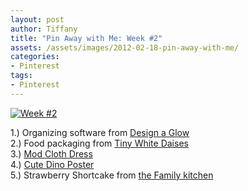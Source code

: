 ```yaml
---
layout: post
author: Tiffany
title: "Pin Away with Me: Week #2"
assets: /assets/images/2012-02-18-pin-away-with-me/
categories: 
- Pinterest
tags: 
- Pinterest
---
```


[![](jekyll_uploads/2012/02/Things-Ive-Pinned1-575x483.jpg "Week #2")](http://www.sweetpeonies.com/2012/02/pin-away-with-me/things-ive-pinned1/)

1.) Organizing software from [Design a Glow](http://www.designaglow.com/store/product.php?pid=191)  
2.) Food packaging from [Tiny White Daises](http://tinywhitedaisies.tumblr.com/page/3)  
3.) [Mod Cloth Dress](http://www.modcloth.com/shop/dresses/sea-you-real-soon-dress)  
4.) [Cute Dino Poster](http://imgfave.com/index.php?action=public&page=13)  
5.) Strawberry Shortcake from [the Family kitchen](http://blogs.babble.com/family-kitchen/2011/05/06/strawberry-shortcake-in-a-jar/)